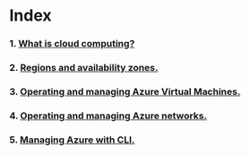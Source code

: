 # Index

### 1. [What is cloud computing?](cloud-computing.md)
### 2. [Regions and availability zones.](az-overview.md)
### 3. [Operating and managing Azure Virtual Machines.](azure-vm.md)
### 4. [Operating and managing Azure networks.](azure-network.md)
### 5. [Managing Azure with CLI.](azure-cli.md)